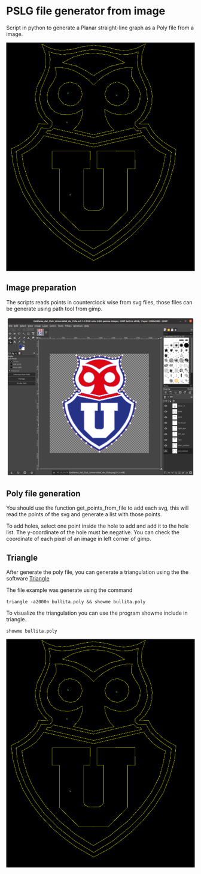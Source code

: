 # PSLG file generator from image

Script in python to generate a Planar straight-line graph as a Poly file from a image.

![Poly example](https://github.com/ssalinasfe/PSLG-file-generator-from-image/blob/main/polyexample.png?raw=true)

## Image preparation

The scripts reads points in counterclock wise from svg files, those files can be generate using path tool from gimp.

![image preparation](https://raw.githubusercontent.com/ssalinasfe/PSLG-file-generator-from-image/main/Screenshot%20from%202022-08-12%2015-13-59.png)

## Poly file generation

You should use the function get_points_from_file to add each svg, this will read the points of the svg and generate a list with those points.

To add holes, select one point inside the hole to add and add it to the hole list. The y-coordinate of the hole must be negative. You can check the coordinate of each pixel of an image in left corner of gimp.

## Triangle

After generate the poly file, you can generate a triangulation using the the software [Triangle](https://www.cs.cmu.edu/~quake/triangle.html) 

The file example was generate using the command

```
triangle -a2000n bullita.poly && showme bullita.poly
```

To visualize the triangulation you can use the program showme include in triangle.

```
showme bullita.poly
```

![Poly example](https://github.com/ssalinasfe/PSLG-file-generator-from-image/blob/main/polyexample.png?raw=true)



